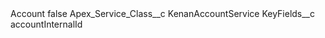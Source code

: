 <?xml version="1.0" encoding="UTF-8"?>
<CustomMetadata xmlns="http://soap.sforce.com/2006/04/metadata" xmlns:xsi="http://www.w3.org/2001/XMLSchema-instance" xmlns:xsd="http://www.w3.org/2001/XMLSchema">
    <label>Account</label>
    <protected>false</protected>
    <values>
        <field>Apex_Service_Class__c</field>
        <value xsi:type="xsd:string">KenanAccountService</value>
    </values>
    <values>
        <field>KeyFields__c</field>
        <value xsi:type="xsd:string">accountInternalId</value>
    </values>
</CustomMetadata>
